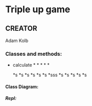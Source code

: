 # Triple up game




## CREATOR
Adam Kolb


### Classes and methods:

 * calculate
   *
   *
   *
   *
   *

   *s
   *s
   *s
   *s
   *s
   *s
*sss
 *s
 *s
 *s
 *s
 *s
   
 


#### Class Diagram:






##### Repl:

